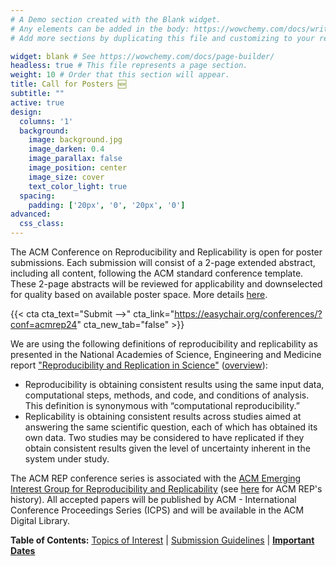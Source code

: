 ```yaml
---
# A Demo section created with the Blank widget.
# Any elements can be added in the body: https://wowchemy.com/docs/writing-markdown-latex/
# Add more sections by duplicating this file and customizing to your requirements.

widget: blank # See https://wowchemy.com/docs/page-builder/
headless: true # This file represents a page section.
weight: 10 # Order that this section will appear.
title: Call for Posters 🆕
subtitle: ""
active: true
design:
  columns: '1'
  background:
    image: background.jpg
    image_darken: 0.4
    image_parallax: false
    image_position: center
    image_size: cover
    text_color_light: true
  spacing:
    padding: ['20px', '0', '20px', '0']
advanced:
  css_class: 
---
```


The ACM Conference on Reproducibility and Replicability is open for poster submissions. Each submission will consist of a 2-page extended abstract, including all content, following the ACM standard conference template. These 2-page abstracts will be reviewed for applicability and downselected for quality based on available poster space. More details [here](#submissions).

{{< cta cta_text="Submit -->" cta_link="https://easychair.org/conferences/?conf=acmrep24" cta_new_tab="false" >}}

We are using the following definitions of reproducibility and replicability as presented in the National Academies of Science, Engineering and Medicine report ["Reproducibility and Replication in Science"](https://doi.org/10.17226/25303) ([overview](https://www.nationalacademies.org/our-work/reproducibility-and-replicability-in-science)):

- Reproducibility is obtaining consistent results using the same input data, computational steps, methods, and code, and conditions of
analysis. This definition is synonymous with “computational reproducibility.”
- Replicability is obtaining consistent results across studies aimed at answering the same scientific question, each of which has obtained
its own data. Two studies may be considered to have replicated if they obtain consistent results given the level of uncertainty inherent in the system under study.

The ACM REP conference series is associated with the [ACM Emerging Interest Group for Reproducibility and Replicability](https://reproducibility.acm.org/) (see [here](https://acm-rep.github.io/history) for ACM REP's history). All accepted papers will be published by ACM - International Conference Proceedings Series (ICPS) and will be available in the ACM Digital Library.

**Table of Contents:** [Topics of Interest](#topics) | [Submission Guidelines](#submissions) | [**Important Dates**](#deadlines)